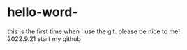 # hello-word-
this is the first time when I use the git. please be nice to me!  
2022.9.21
start my github
